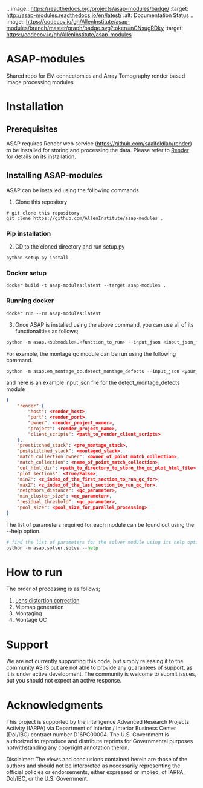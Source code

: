 .. image:: https://readthedocs.org/projects/asap-modules/badge/
   :target: http://asap-modules.readthedocs.io/en/latest/
   :alt: Documentation Status 
.. image:: https://codecov.io/gh/AllenInstitute/asap-modules/branch/master/graph/badge.svg?token=nCNsugRDky
  :target: https://codecov.io/gh/AllenInstitute/asap-modules

# ASAP-modules

Shared repo for EM connectomics and Array Tomography render based image processing modules 

# Installation


## Prerequisites


ASAP requires Render web service (https://github.com/saalfeldlab/render) to be installed for storing and processing the data. 
Please refer to [Render](https://github.com/saalfeldlab/render) for details on its installation.

## Installing ASAP-modules


ASAP can be installed using the following commands.

1. Clone this repository

```
# git clone this repository
git clone https://github.com/AllenInstitute/asap-modules .
```

### Pip installation

2. CD to the cloned directory and run setup.py

```
python setup.py install 
```

### Docker setup

```
docker build -t asap-modules:latest --target asap-modules .
```

### Running docker

```
docker run --rm asap-modules:latest
```


3. Once ASAP is installed using the above command, you can use all of its functionalities as follows;

```python
python -m asap.<submodule>.<function_to_run> --input_json <input_json_file.json> --output_json <output_json_file.json>
```

For example, the montage qc module can be run using the following command.

```python
python -m asap.em_montage_qc.detect_montage_defects --input_json <your_input_json_file_with_required_parameters> --output_json <output_json_file_with_full_path>
```

and here is an example input json file for the detect_montage_defects module

```json
{
    "render":{
        "host": <render_host>,
        "port": <render_port>,
        "owner": <render_project_owner>,
        "project": <render_project_name>,
        "client_scripts": <path_to_render_client_scripts>
    },
    "prestitched_stack": <pre_montage_stack>,
    "poststitched_stack": <montaged_stack>,
    "match_collection_owner": <owner_of_point_match_collection>,
    "match_collection": <name_of_point_match_collection>,
    "out_html_dir": <path_to_directory_to_store_the_qc_plot_html_file>,
    "plot_sections": <True/False>,
    "minZ": <z_index_of_the_first_section_to_run_qc_for>,
    "maxZ": <z_index_of_the_last_section_to_run_qc_for>,
    "neighbors_distance": <qc_parameter>,
    "min_cluster_size": <qc_parameter>,
    "residual_threshold": <qc_parameter>,
    "pool_size": <pool_size_for_parallel_processing>
}
```
The list of parameters required for each module can be found out using the --help option. 

```python
# find the list of parameters for the solver module using its help option
python -m asap.solver.solve --help
```


# How to run

The order of processing is as follows;
1. [Lens distortion correction](https://github.com/AllenInstitute/asap-modules/docs/readme/lens_correction.md)
2. Mipmap generation
3. Montaging
4. Montage QC


# Support

We are not currently supporting this code, but simply releasing it to the community AS IS but are not able to provide any guarantees of support, as it is under active development. The community is welcome to submit issues, but you should not expect an active response.

# Acknowledgments

This project is supported by the Intelligence Advanced Research Projects Activity (IARPA) via Department of Interior / Interior Business Center (DoI/IBC) contract number D16PC00004. The U.S. Government is authorized to reproduce and distribute reprints for Governmental purposes notwithstanding any copyright annotation theron.

Disclaimer: The views and conclusions contained herein are those of the authors and should not be interpreted as necessarily representing the official policies or endorsements, either expressed or implied, of IARPA, DoI/IBC, or the U.S. Government.
